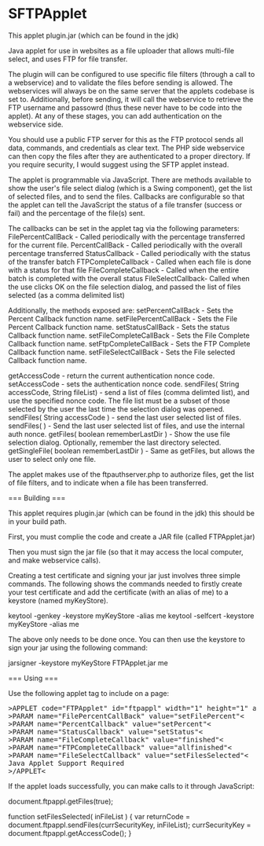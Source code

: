SFTPApplet
===========

This applet plugin.jar (which can be found in the jdk)

Java applet for use in websites as a file uploader that allows multi-file select, and uses FTP for file transfer.

The plugin will can be configured to use specific file filters (through a call to a webservice) and to validate
the files before sending is allowed. The webservices will always be on the same server that the applets codebase 
is set to. Additionally, before sending, it will call the webservice to retrieve the FTP username and passowrd 
(thus these never have to be code into the applet). At any of these stages, you can add authentication on the 
webservice side.

You should use a public FTP server for this as the FTP protocol sends all data, commands, and credentials as clear text.
The PHP side webservice can then copy the files after they are authenticated to a proper directory. If you require
security, I would suggest using the SFTP applet instead.

The applet is programmable via JavaScript. There are methods available to show the user's file select dialog 
(which is a Swing component), get the list of selected files, and to send the files. Callbacks are configurable 
so that the applet can tell the JavaScript the status of a file transfer (success or fail) and the percentage of 
the file(s) sent.

The callbacks can be set in the applet tag via the following parameters: 
FilePercentCallBack - Called periodically with the percentage transferred for the current file. 
PercentCallBack - Called periodically with the overall percentage transferred 
StatusCallback - Called periodically with the status of the transfer batch 
FTPCompleteCallback - Called when each file is done with a status for that file 
FileCompleteCallback - Called when the entire batch is completed with the overall status 
FileSelectCallback- Called when the use clicks OK on the file selection dialog, and passed the list of files selected (as a comma delimited list)

Additionally, the methods exposed are: 
setPercentCallBack - Sets the Percent Callback function name. 
setFilePercentCallBack - Sets the File Percent Callback function name. 
setStatusCallBack - Sets the status Callback function name. 
setFileCompleteCallBack - Sets the File Complete Callback function name. 
setFtpCompleteCallBack - Sets the FTP Complete Callback function name. 
setFileSelectCallBack - Sets the File selected Callback function name.

getAccessCode - return the current authentication nonce code. 
setAccessCode - sets the authentication nonce code.
sendFiles( String accessCode, String fileList) - send a list of files (comma delimted list), and use the specified nonce code. The file list must be a subset of those selected by the user the last time the selection dialog was opened. 
sendFiles( String accessCode ) - send the last user selected list of files. 
sendFiles( ) - Send the last user selected list of files, and use the internal auth nonce. 
getFiles( boolean rememberLastDir ) - Show the use file selection dialog. Optionally, remember the last directory selected. 
getSingleFile( boolean rememberLastDir ) - Same as getFiles, but allows the user to select only one file.

The applet makes use of the ftpauthserver.php to authorize files, get the list of file filters, 
and to indicate when a file has been transferred.

=== Building ===

This applet requires plugin.jar (which can be found in the jdk) this should be in your build path.

First, you must complie the code and create a JAR file (called FTPApplet.jar)

Then you must sign the jar file (so that it may access the local computer, and make webservice calls).

Creating a test certificate and signing your jar just involves three simple commands. 
The following shows the commands needed to firstly create your test certificate and add the certificate 
(with an alias of me) to a keystore (named myKeyStore).

keytool -genkey -keystore myKeyStore -alias me keytool -selfcert -keystore myKeyStore -alias me

The above only needs to be done once. You can then use the keystore to sign your jar using the following command:

jarsigner -keystore myKeyStore FTPApplet.jar me

=== Using ===

Use the following applet tag to include on a page:
<pre>
&gt;APPLET code="FTPApplet" id="ftpappl" width="1" height="1" archive="FTPApplet.jar" MAYSCRIPT&lt;
&gt;PARAM name="FilePercentCallBack" value="setFilePercent"&lt;
&gt;PARAM name="PercentCallback" value="setPercent"&lt;
&gt;PARAM name="StatusCallback" value="setStatus"&lt;
&gt;PARAM name="FileCompleteCallback" value="finished"&lt;
&gt;PARAM name="FTPCompleteCallback" value="allfinished"&lt;
&gt;PARAM name="FileSelectCallback" value="setFilesSelected"&lt;
Java Applet Support Required
&gt;/APPLET&lt;
</pre>

If the applet loads successfully, you can make calls to it through JavaScript:

document.ftpappl.getFiles(true);

function setFilesSelected( inFileList ) { var returnCode = document.ftpappl.sendFiles(currSecurityKey, inFileList); currSecurityKey = document.ftpappl.getAccessCode(); }
